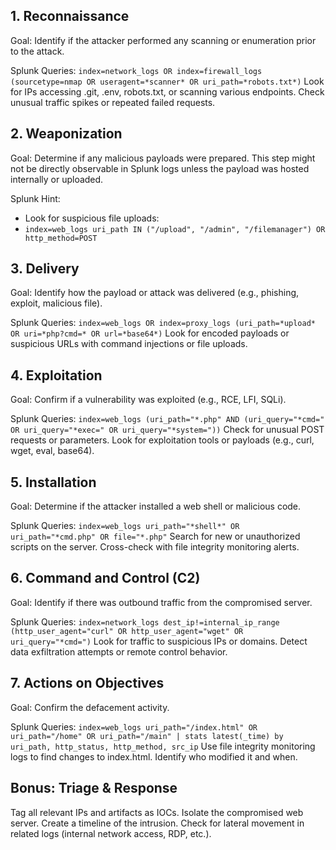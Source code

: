 ## 1. Reconnaissance
Goal: Identify if the attacker performed any scanning or enumeration prior to the attack.

Splunk Queries:
``index=network_logs OR index=firewall_logs
(sourcetype=nmap OR useragent=*scanner* OR uri_path=*robots.txt*)``
Look for IPs accessing .git, .env, robots.txt, or scanning various endpoints.
Check unusual traffic spikes or repeated failed requests.

## 2. Weaponization
Goal: Determine if any malicious payloads were prepared.
This step might not be directly observable in Splunk logs unless the payload was hosted internally or uploaded.

Splunk Hint:
  - Look for suspicious file uploads:
  - `index=web_logs uri_path IN ("/upload", "/admin", "/filemanager") OR http_method=POST`

## 3. Delivery
Goal: Identify how the payload or attack was delivered (e.g., phishing, exploit, malicious file).

Splunk Queries:
`index=web_logs OR index=proxy_logs
(uri_path=*upload* OR uri=*php?cmd=* OR url=*base64*)`
Look for encoded payloads or suspicious URLs with command injections or file uploads.

## 4. Exploitation
Goal: Confirm if a vulnerability was exploited (e.g., RCE, LFI, SQLi).

Splunk Queries:
`index=web_logs
(uri_path="*.php" AND (uri_query="*cmd=" OR uri_query="*exec=" OR uri_query="*system="))`
Check for unusual POST requests or parameters.
Look for exploitation tools or payloads (e.g., curl, wget, eval, base64).

## 5. Installation
Goal: Determine if the attacker installed a web shell or malicious code.

Splunk Queries:
`index=web_logs uri_path="*shell*" OR uri_path="*cmd.php" OR file="*.php"`
Search for new or unauthorized scripts on the server.
Cross-check with file integrity monitoring alerts.

## 6. Command and Control (C2)
Goal: Identify if there was outbound traffic from the compromised server.

Splunk Queries:
`index=network_logs dest_ip!=internal_ip_range
(http_user_agent="curl" OR http_user_agent="wget" OR uri_query="*cmd=")`
Look for traffic to suspicious IPs or domains.
Detect data exfiltration attempts or remote control behavior.

## 7. Actions on Objectives
Goal: Confirm the defacement activity.

Splunk Queries:
`index=web_logs uri_path="/index.html" OR uri_path="/home" OR uri_path="/main"
| stats latest(_time) by uri_path, http_status, http_method, src_ip`
Use file integrity monitoring logs to find changes to index.html.
Identify who modified it and when.

## Bonus: Triage & Response
Tag all relevant IPs and artifacts as IOCs.
Isolate the compromised web server.
Create a timeline of the intrusion.
Check for lateral movement in related logs (internal network access, RDP, etc.).
